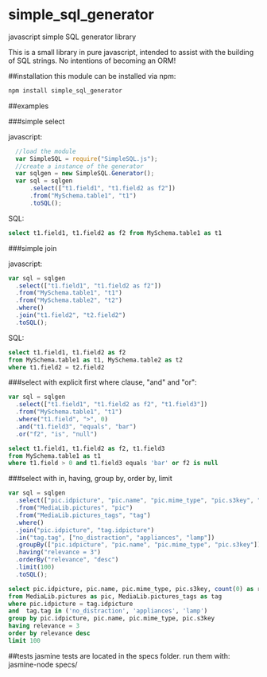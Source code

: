# simple_sql_generator
javascript simple SQL generator library

This is a small library in pure javascript, intended to assist with the building of SQL strings. No intentions of becoming an ORM!

##installation
this module can be installed via npm: 

```bash
npm install simple_sql_generator
```

##examples

###simple select

javascript: 

```javascript
  //load the module
  var SimpleSQL = require("SimpleSQL.js");
  //create a instance of the generator
  var sqlgen = new SimpleSQL.Generator();
  var sql = sqlgen
      .select(["t1.field1", "t1.field2 as f2"])
      .from("MySchema.table1", "t1")
      .toSQL();
```

SQL: 

```SQL
select t1.field1, t1.field2 as f2 from MySchema.table1 as t1
```

###simple join

javascript: 

```javascript
var sql = sqlgen
  .select(["t1.field1", "t1.field2 as f2"])
  .from("MySchema.table1", "t1")
  .from("MySchema.table2", "t2")
  .where()
  .join("t1.field2", "t2.field2")
  .toSQL();
```

SQL: 

```SQL
select t1.field1, t1.field2 as f2 
from MySchema.table1 as t1, MySchema.table2 as t2 
where t1.field2 = t2.field2
```

###select with explicit first where clause, "and" and "or":

```javascript
var sql = sqlgen
  .select(["t1.field1", "t1.field2 as f2", "t1.field3"])
  .from("MySchema.table1", "t1")
  .where("t1.field", ">", 0)
  .and("t1.field3", "equals", "bar")
  .or("f2", "is", "null")
```

```SQL
select t1.field1, t1.field2 as f2, t1.field3 
from MySchema.table1 as t1
where t1.field > 0 and t1.field3 equals 'bar' or f2 is null
```
###select with in, having, group by, order by, limit

```javascript
var sql = sqlgen
  .select(["pic.idpicture", "pic.name", "pic.mime_type", "pic.s3key", "count(0) as relevance"])
  .from("MediaLib.pictures", "pic")
  .from("MediaLib.pictures_tags", "tag")
  .where()
  .join("pic.idpicture", "tag.idpicture")
  .in("tag.tag", ["no_distraction", "appliances", "lamp"])
  .groupBy(["pic.idpicture", "pic.name", "pic.mime_type", "pic.s3key"])
  .having("relevance = 3")
  .orderBy("relevance", "desc")
  .limit(100)
  .toSQL();
```

```SQL
select pic.idpicture, pic.name, pic.mime_type, pic.s3key, count(0) as relevance 
from MediaLib.pictures as pic, MediaLib.pictures_tags as tag  
where pic.idpicture = tag.idpicture 
and  tag.tag in ('no_distraction', 'appliances', 'lamp') 
group by pic.idpicture, pic.name, pic.mime_type, pic.s3key 
having relevance = 3 
order by relevance desc 
limit 100
```


##tests
jasmine tests are located in the specs folder. 
run them with: 
jasmine-node specs/

